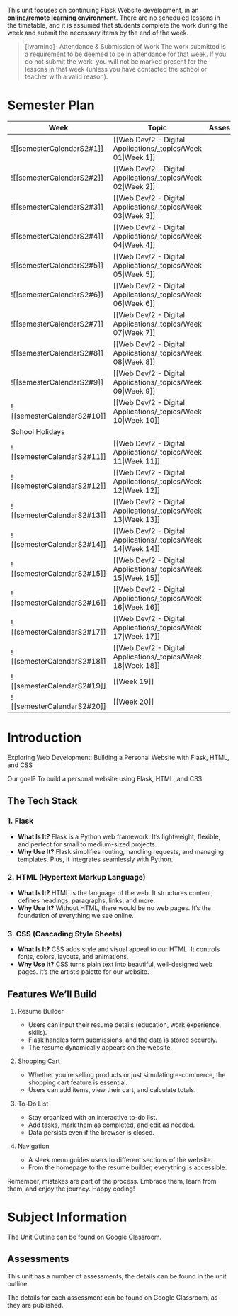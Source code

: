 This unit focuses on continuing Flask Website development, in an **online/remote learning environment**. There are no scheduled lessons in the timetable, and it is assumed that students complete the work during the week and submit the necessary items by the end of the week.

> [!warning]- Attendance & Submission of Work
> The work submitted is a requirement to be deemed to be in attendance for that week. If you do not submit the work, you will not be marked present for the lessons in that week (unless you have contacted the school or teacher with a valid reason).

# Semester Plan

| Week                       | Topic                                                         | Assessment | Notes |
| -------------------------- | ------------------------------------------------------------- | ---------- | ----- |
| ![[semesterCalendarS2#1]]  | [[Web Dev/2 - Digital Applications/_topics/Week 01\|Week 1]]  |            |       |
| ![[semesterCalendarS2#2]]  | [[Web Dev/2 - Digital Applications/_topics/Week 02\|Week 2]]  |            |       |
| ![[semesterCalendarS2#3]]  | [[Web Dev/2 - Digital Applications/_topics/Week 03\|Week 3]]  |            |       |
| ![[semesterCalendarS2#4]]  | [[Web Dev/2 - Digital Applications/_topics/Week 04\|Week 4]]  |            |       |
| ![[semesterCalendarS2#5]]  | [[Web Dev/2 - Digital Applications/_topics/Week 05\|Week 5]]  |            |       |
| ![[semesterCalendarS2#6]]  | [[Web Dev/2 - Digital Applications/_topics/Week 06\|Week 6]]  |            |       |
| ![[semesterCalendarS2#7]]  | [[Web Dev/2 - Digital Applications/_topics/Week 07\|Week 7]]  |            |       |
| ![[semesterCalendarS2#8]]  | [[Web Dev/2 - Digital Applications/_topics/Week 08\|Week 8]]  |            |       |
| ![[semesterCalendarS2#9]]  | [[Web Dev/2 - Digital Applications/_topics/Week 09\|Week 9]]  |            |       |
| ![[semesterCalendarS2#10]] | [[Web Dev/2 - Digital Applications/_topics/Week 10\|Week 10]] |            |       |
| School Holidays            |                                                               |            |       |
| ![[semesterCalendarS2#11]] | [[Web Dev/2 - Digital Applications/_topics/Week 11\|Week 11]] |            |       |
| ![[semesterCalendarS2#12]] | [[Web Dev/2 - Digital Applications/_topics/Week 12\|Week 12]] |            |       |
| ![[semesterCalendarS2#13]] | [[Web Dev/2 - Digital Applications/_topics/Week 13\|Week 13]] |            |       |
| ![[semesterCalendarS2#14]] | [[Web Dev/2 - Digital Applications/_topics/Week 14\|Week 14]] |            |       |
| ![[semesterCalendarS2#15]] | [[Web Dev/2 - Digital Applications/_topics/Week 15\|Week 15]] |            |       |
| ![[semesterCalendarS2#16]] | [[Web Dev/2 - Digital Applications/_topics/Week 16\|Week 16]] |            |       |
| ![[semesterCalendarS2#17]] | [[Web Dev/2 - Digital Applications/_topics/Week 17\|Week 17]] |            |       |
| ![[semesterCalendarS2#18]] | [[Web Dev/2 - Digital Applications/_topics/Week 18\|Week 18]] |            |       |
| ![[semesterCalendarS2#19]] | [[Week 19]]                                                   |            |       |
| ![[semesterCalendarS2#20]] | [[Week 20]]                                                   |            |       |

# Introduction
Exploring Web Development: Building a Personal Website with Flask, HTML, and CSS

Our goal? To build a personal website using Flask, HTML, and CSS.    

## The Tech Stack

### 1. Flask

- **What Is It?** Flask is a Python web framework. It’s lightweight, flexible, and perfect for small to medium-sized projects.
- **Why Use It?** Flask simplifies routing, handling requests, and managing templates. Plus, it integrates seamlessly with Python.

### 2. HTML (Hypertext Markup Language)

- **What Is It?** HTML is the language of the web. It structures content, defines headings, paragraphs, links, and more.
- **Why Use It?** Without HTML, there would be no web pages. It’s the foundation of everything we see online.

### 3. CSS (Cascading Style Sheets)

- **What Is It?** CSS adds style and visual appeal to our HTML. It controls fonts, colors, layouts, and animations.
- **Why Use It?** CSS turns plain text into beautiful, well-designed web pages. It’s the artist’s palette for our website.

## Features We’ll Build

1. Resume Builder
    
    - Users can input their resume details (education, work experience, skills).
    - Flask handles form submissions, and the data is stored securely.
    - The resume dynamically appears on the website.
2. Shopping Cart
    
    - Whether you’re selling products or just simulating e-commerce, the shopping cart feature is essential.
    - Users can add items, view their cart, and calculate totals.
3. To-Do List
    
    - Stay organized with an interactive to-do list.
    - Add tasks, mark them as completed, and edit as needed.
    - Data persists even if the browser is closed.
4. Navigation
    
    - A sleek menu guides users to different sections of the website.
    - From the homepage to the resume builder, everything is accessible.


Remember, mistakes are part of the process. Embrace them, learn from them, and enjoy the journey. Happy coding! 

# Subject Information

The Unit Outline can be found on Google Classroom.

## Assessments

This unit has a number of assessments, the details can be found in the unit outline.

The details for each assessment can be found on Google Classroom, as they are published.

